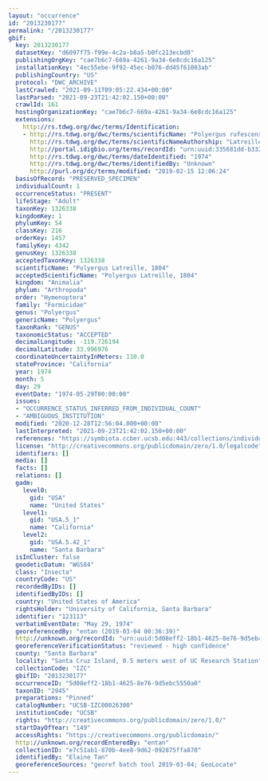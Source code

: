 ```yaml
---
layout: "occurrence"
id: "2013230177"
permalink: "/2013230177"
gbif:
  key: 2013230177
  datasetKey: "d6097f75-f99e-4c2a-b8a5-b0fc213ecbd0"
  publishingOrgKey: "cae7b6c7-669a-4261-9a34-6e8cdc16a125"
  installationKey: "4ec55ebe-9f92-45ec-b076-dd45f61003ab"
  publishingCountry: "US"
  protocol: "DWC_ARCHIVE"
  lastCrawled: "2021-09-11T09:05:22.434+00:00"
  lastParsed: "2021-09-23T21:42:02.150+00:00"
  crawlId: 161
  hostingOrganizationKey: "cae7b6c7-669a-4261-9a34-6e8cdc16a125"
  extensions:
    http://rs.tdwg.org/dwc/terms/Identification:
    - http://rs.tdwg.org/dwc/terms/scientificName: "Polyergus rufescens"
      http://rs.tdwg.org/dwc/terms/scientificNameAuthorship: "Latreille, 1798"
      http://portal.idigbio.org/terms/recordId: "urn:uuid:335681dd-b332-4d76-b1f4-90c4f2150fc2"
      http://rs.tdwg.org/dwc/terms/dateIdentified: "1974"
      http://rs.tdwg.org/dwc/terms/identifiedBy: "Unknown"
      http://purl.org/dc/terms/modified: "2019-02-15 12:06:24"
  basisOfRecord: "PRESERVED_SPECIMEN"
  individualCount: 1
  occurrenceStatus: "PRESENT"
  lifeStage: "Adult"
  taxonKey: 1326338
  kingdomKey: 1
  phylumKey: 54
  classKey: 216
  orderKey: 1457
  familyKey: 4342
  genusKey: 1326338
  acceptedTaxonKey: 1326338
  scientificName: "Polyergus Latreille, 1804"
  acceptedScientificName: "Polyergus Latreille, 1804"
  kingdom: "Animalia"
  phylum: "Arthropoda"
  order: "Hymenoptera"
  family: "Formicidae"
  genus: "Polyergus"
  genericName: "Polyergus"
  taxonRank: "GENUS"
  taxonomicStatus: "ACCEPTED"
  decimalLongitude: -119.726194
  decimalLatitude: 33.996976
  coordinateUncertaintyInMeters: 110.0
  stateProvince: "California"
  year: 1974
  month: 5
  day: 29
  eventDate: "1974-05-29T00:00:00"
  issues:
  - "OCCURRENCE_STATUS_INFERRED_FROM_INDIVIDUAL_COUNT"
  - "AMBIGUOUS_INSTITUTION"
  modified: "2020-12-28T12:56:04.000+00:00"
  lastInterpreted: "2021-09-23T21:42:02.150+00:00"
  references: "https://symbiota.ccber.ucsb.edu:443/collections/individual/index.php?occid=123113"
  license: "http://creativecommons.org/publicdomain/zero/1.0/legalcode"
  identifiers: []
  media: []
  facts: []
  relations: []
  gadm:
    level0:
      gid: "USA"
      name: "United States"
    level1:
      gid: "USA.5_1"
      name: "California"
    level2:
      gid: "USA.5.42_1"
      name: "Santa Barbara"
  isInCluster: false
  geodeticDatum: "WGS84"
  class: "Insecta"
  countryCode: "US"
  recordedByIDs: []
  identifiedByIDs: []
  country: "United States of America"
  rightsHolder: "University of California, Santa Barbara"
  identifier: "123113"
  verbatimEventDate: "May 29, 1974"
  georeferencedBy: "entan (2019-03-04 00:36:39)"
  http://unknown.org/recordId: "urn:uuid:5d08eff2-18b1-4625-8e76-9d5ebc5550a0"
  georeferenceVerificationStatus: "reviewed - high confidence"
  county: "Santa Barbara"
  locality: "Santa Cruz Island, 0.5 meters west of UC Research Station"
  collectionCode: "IZC"
  gbifID: "2013230177"
  occurrenceID: "5d08eff2-18b1-4625-8e76-9d5ebc5550a0"
  taxonID: "2945"
  preparations: "Pinned"
  catalogNumber: "UCSB-IZC00026300"
  institutionCode: "UCSB"
  rights: "http://creativecommons.org/publicdomain/zero/1.0/"
  startDayOfYear: "149"
  accessRights: "https://creativecommons.org/publicdomain/"
  http://unknown.org/recordEnteredBy: "entan"
  collectionID: "e7c51ab1-870b-4ee8-9d62-092875ffa870"
  identifiedBy: "Elaine Tan"
  georeferenceSources: "georef batch tool 2019-03-04; GeoLocate"
---
```

